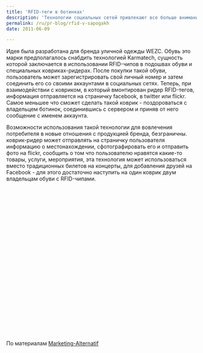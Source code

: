 ```yaml
---
title: 'RFID-теги в ботинках'
description: 'Технологии социальных сетей привлекают все больше внимания исследователей, и эти исследования уже носят вполне практический характер. Ученики школы Hyper Island разработали проект, который вполне может стать началом нового поколения PR-технологий, работающих в слиянии физической и виртуальной реальности.'
permalink: /ru/pr-blog/rfid-v-sapogakh
date: 2011-06-09

---
```


Идея была разработана для бренда уличной одежды WEZC. Обувь это марки предполагалось снабдить технологией Karmatech, сущность которой заключается в использовании RFID-чипов в подошвах обуви и специальных ковриках-ридерах. После покупки такой обуви, пользователь может зарегистрировать свой личный номер и затем соединить его со своими аккаунтами в социальных сетях. Теперь, при взаимодействии с ковриком, в который вмонтирован ридер RFID-тегов, информация отправляется на страничку facebook, в twitter или flickr. Самое меньшее что сможет сделать такой коврик - поздороваться с владельцем ботинок, соединившись с сервером и приняв от него сообщение с именем аккаунта.

Возможности использования такой технологии для вовлечения потребителя в новые отношения с продукцией бренда, безграничны. коврик-ридер может отправлять на страничку пользователя информацию о местонахождении, сфотографировать его и отправить фото на flickr, сообщить о том что пользователю нравятся какие-то товары, услуги, мероприятия, эта технология может использоваться вместо традиционных билетов на концерты, для добавления друзей на Facebook - для этого достаточно наступить на один коврик двум владельцам обуви с RFID-чипами.

<object width="640" height="390"><param name="movie" value="http://www.youtube.com/v/f7wM_Dfz9IM?version=3&amp;hl=ru_RU&amp;rel=0"><param name="allowFullScreen" value="true"><param name="allowscriptaccess" value="always"><embed src="http://www.youtube.com/v/f7wM_Dfz9IM?version=3&amp;hl=ru_RU&amp;rel=0" type="application/x-shockwave-flash" width="640" height="390" allowscriptaccess="always" allowfullscreen="true"></embed></object>

По материалам <a href="http://www.marketing-alternatif.com/category/conceptuel/">Marketing-Alternatif</a>

